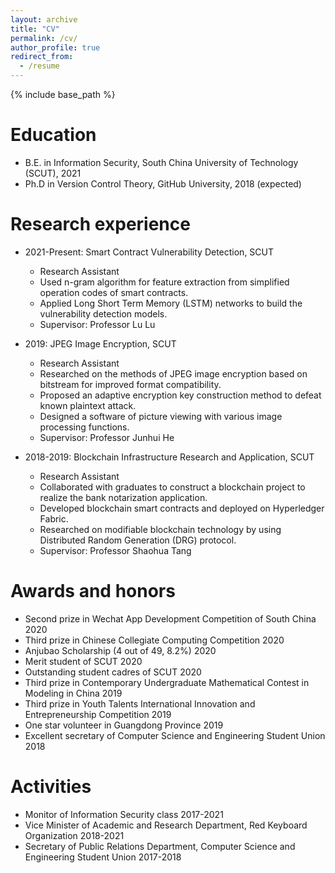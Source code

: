 ```yaml
---
layout: archive
title: "CV"
permalink: /cv/
author_profile: true
redirect_from:
  - /resume
---
```


{% include base_path %}

Education
======
* B.E. in  Information Security, South China University of Technology (SCUT), 2021
* Ph.D in Version Control Theory, GitHub University, 2018 (expected)

Research experience
======
* 2021-Present: Smart Contract Vulnerability Detection, SCUT
  * Research Assistant
  * Used n-gram algorithm for feature extraction from simplified operation codes of smart contracts.
  * Applied Long Short Term Memory (LSTM) networks to build the vulnerability detection models.
  * Supervisor: Professor Lu Lu

* 2019: JPEG Image Encryption, SCUT
  * Research Assistant
  * Researched on the methods of JPEG image encryption based on bitstream for improved format compatibility.
  * Proposed an adaptive encryption key construction method to defeat known plaintext attack.
  * Designed a software of picture viewing with various image processing functions.
  * Supervisor: Professor Junhui He
  
* 2018-2019: Blockchain Infrastructure Research and Application, SCUT
  * Research Assistant
  * Collaborated with graduates to construct a blockchain project to realize the bank notarization application.
  * Developed blockchain smart contracts and deployed on Hyperledger Fabric.
  * Researched on modifiable blockchain technology by using Distributed Random Generation (DRG) protocol.
  * Supervisor: Professor Shaohua Tang

Awards and honors
======
* Second prize in Wechat App Development Competition of South China 2020
* Third prize in Chinese Collegiate Computing Competition 2020
* Anjubao Scholarship (4 out of 49, 8.2%)  2020
* Merit student of SCUT 2020
* Outstanding student cadres of SCUT 2020
* Third prize in Contemporary Undergraduate Mathematical Contest in Modeling in China 2019
* Third prize in Youth Talents International Innovation and Entrepreneurship Competition 2019
* One star volunteer in Guangdong Province 2019
* Excellent secretary of Computer Science and Engineering Student Union 2018

Activities
======
* Monitor of Information Security class 2017-2021
* Vice Minister of Academic and Research Department, Red Keyboard Organization 2018-2021
* Secretary of Public Relations Department, Computer Science and Engineering Student Union 2017-2018